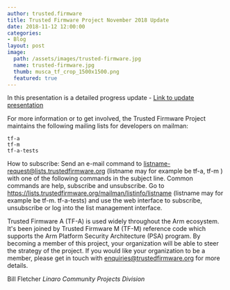 ```yaml
---
author: trusted.firmware
title: Trusted Firmware Project November 2018 Update 
date: 2018-11-12 12:00:00
categories:
- Blog
layout: post
image:
  path: /assets/images/trusted-firmware.jpg
  name: trusted-firmware.jpg
  thumb: musca_tf_crop_1500x1500.png
  featured: true
---
```


In this presentation is a detailed progress update - [Link to update presentation](/docs/TrustedFirmware-Update-November2018.pdf)

For more information or to get involved, the Trusted Firmware Project maintains the following mailing lists for developers on mailman:
```
tf-a
tf-m
tf-a-tests
```
How to subscribe:
Send an e-mail command to listname-request@lists.trustedfirmware.org (listname may for example be tf-a, tf-m ) with one of the following commands in the subject line. Common commands are help, subscribe and unsubscribe. 
Go to https://lists.trustedfirmware.org/mailman/listinfo/listname (listname may for example be tf-m. tf-a-tests) and use the web interface to subscribe, unsubscribe or log into the list management interface.

Trusted Firmware A (TF-A) is used widely throughout the Arm ecosystem. It's been joined by Trusted Firmware M (TF-M) reference code which supports the Arm Platform Security Architecture (PSA) program. 
By becoming a member of this project, your organization will be able to steer the strategy of the project. If you would like your organization to be a member, please get in touch with enquiries@trustedfirmware.org for more details.

Bill Fletcher
_Linaro Community Projects Division_
